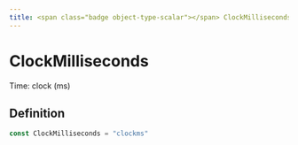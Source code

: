 ```yaml
---
title: <span class="badge object-type-scalar"></span> ClockMilliseconds
---
```

# <span class="badge object-type-scalar"></span> ClockMilliseconds

Time: clock (ms)

## Definition

```go
const ClockMilliseconds = "clockms"
```
